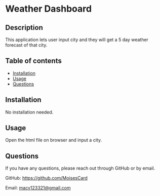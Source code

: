 # Weather Dashboard
  
  
  ## Description
  This application lets user input city and they will get a 5 day weather forecast of that city.

  ## Table of contents
  * [Installation](#installation)
  * [Usage](#usage)
  * [Questions](#questions)
  
  ## Installation
  No installation needed. 

  ## Usage 
  Open the html file on browser and input a city.

  ## Questions
  If you have any questions, please reach out through GitHub or by email.

  GitHub: https://github.com/MoisesCard

  Email: macv123321@gmail.com


  


